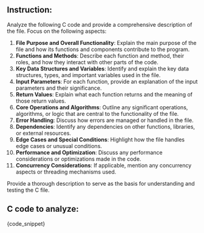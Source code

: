 ## Instruction:
Analyze the following C code and provide a comprehensive description of the file. Focus on the following aspects:

1. **File Purpose and Overall Functionality**: Explain the main purpose of the file and how its functions and components contribute to the program.
2. **Functions and Methods**: Describe each function and method, their roles, and how they interact with other parts of the code.
3. **Key Data Structures and Variables**: Identify and explain the key data structures, types, and important variables used in the file.
4. **Input Parameters**: For each function, provide an explanation of the input parameters and their significance.
5. **Return Values**: Explain what each function returns and the meaning of those return values.
6. **Core Operations and Algorithms**: Outline any significant operations, algorithms, or logic that are central to the functionality of the file.
7. **Error Handling**: Discuss how errors are managed or handled in the file.
8. **Dependencies**: Identify any dependencies on other functions, libraries, or external resources.
9. **Edge Cases and Special Conditions**: Highlight how the file handles edge cases or unusual conditions.
10. **Performance and Optimization**: Discuss any performance considerations or optimizations made in the code.
11. **Concurrency Considerations**: If applicable, mention any concurrency aspects or threading mechanisms used.

Provide a thorough description to serve as the basis for understanding and testing the C file.

## C code to analyze:
{code_snippet}
